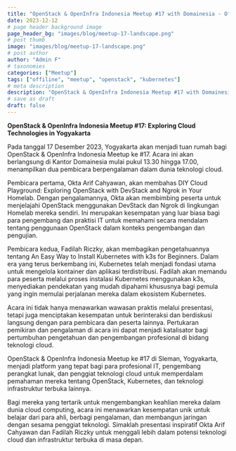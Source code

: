 ```yaml
---
title: "OpenStack & OpenInfra Indonesia Meetup #17 with Domainesia - Offline Meetup"
date: 2023-12-12
# page header background image
page_header_bg: "images/blog/meetup-17-landscape.png"
# post thumb
image: "images/blog/meetup-17-landscape.png"
# post author
author: "Admin F"
# taxonomies
categories: ["Meetup"]
tags: ["offiline", "meetup", "openstack", "kubernetes"]
# meta description
description: "OpenStack & OpenInfra Indonesia Meetup #17 with Domainesia - Offline Meetup"
# save as draft
draft: false
---
```


**OpenStack & OpenInfra Indonesia Meetup #17: Exploring Cloud Technologies in Yogyakarta**

Pada tanggal 17 Desember 2023, Yogyakarta akan menjadi tuan rumah bagi OpenStack & OpenInfra Indonesia Meetup ke #17. Acara ini akan berlangsung di Kantor Domainesia mulai pukul 13.30 hingga 17.00, menampilkan dua pembicara berpengalaman dalam dunia teknologi cloud.

Pembicara pertama, Okta Arif Cahyawan, akan membahas DIY Cloud Playground: Exploring OpenStack with DevStack and Ngrok in Your Homelab. Dengan pengalamannya, Okta akan membimbing peserta untuk menjelajahi OpenStack menggunakan DevStack dan Ngrok di lingkungan Homelab mereka sendiri. Ini merupakan kesempatan yang luar biasa bagi para pengembang dan praktisi IT untuk memahami secara mendalam tentang penggunaan OpenStack dalam konteks pengembangan dan pengujian.

Pembicara kedua, Fadilah Riczky, akan membagikan pengetahuannya tentang An Easy Way to Install Kubernetes with k3s for Beginners. Dalam era yang terus berkembang ini, Kubernetes telah menjadi fondasi utama untuk mengelola kontainer dan aplikasi terdistribusi. Fadilah akan memandu para peserta melalui proses instalasi Kubernetes menggunakan k3s, menyediakan pendekatan yang mudah dipahami khususnya bagi pemula yang ingin memulai perjalanan mereka dalam ekosistem Kubernetes.

Acara ini tidak hanya menawarkan wawasan praktis melalui presentasi, tetapi juga menciptakan kesempatan untuk berinteraksi dan berdiskusi langsung dengan para pembicara dan peserta lainnya. Pertukaran pemikiran dan pengalaman di acara ini dapat menjadi katalisator bagi pertumbuhan pengetahuan dan pengembangan profesional di bidang teknologi cloud.

OpenStack & OpenInfra Indonesia Meetup ke #17 di Sleman, Yogyakarta, menjadi platform yang tepat bagi para profesional IT, pengembang perangkat lunak, dan penggiat teknologi cloud untuk memperdalam pemahaman mereka tentang OpenStack, Kubernetes, dan teknologi infrastruktur terbuka lainnya.

Bagi mereka yang tertarik untuk mengembangkan keahlian mereka dalam dunia cloud computing, acara ini menawarkan kesempatan unik untuk belajar dari para ahli, berbagi pengalaman, dan membangun jaringan dengan sesama penggiat teknologi. Simaklah presentasi inspiratif Okta Arif Cahyawan dan Fadilah Riczky untuk menggali lebih dalam potensi teknologi cloud dan infrastruktur terbuka di masa depan.
